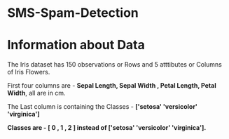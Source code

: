 # SMS-Spam-Detection

# Information about Data

The Iris dataset has 150 observations or Rows and 5 atttibutes or Columns of Iris Flowers.

First four columns are - **Sepal Length, Sepal Width , Petal Length, Petal Width**, all are in cm.




The Last column is containing the Classes - **['setosa' 'versicolor' 'virginica']**






**Classes are - [ 0 , 1 , 2 ] instead of ['setosa' 'versicolor' 'virginica'].**
